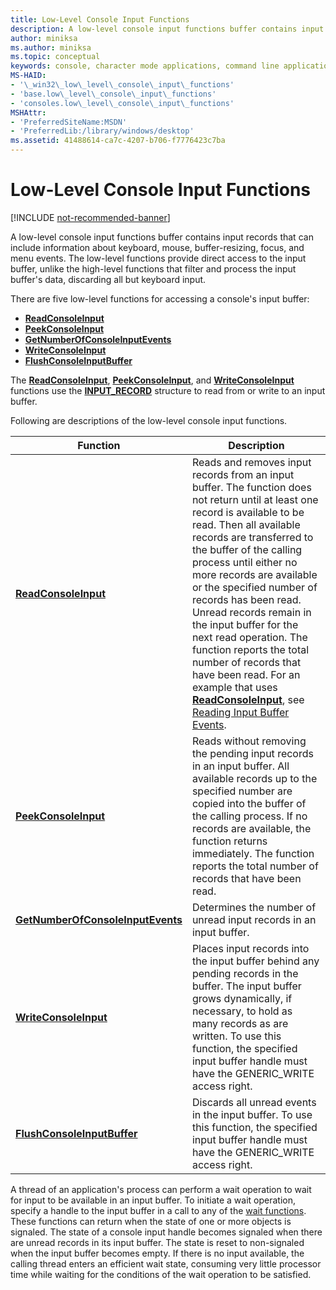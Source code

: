 ```yaml
---
title: Low-Level Console Input Functions
description: A low-level console input functions buffer contains input records that can include information about keyboard, mouse, buffer-resizing, focus, and menu events.
author: miniksa
ms.author: miniksa
ms.topic: conceptual
keywords: console, character mode applications, command line applications, terminal applications, console api
MS-HAID:
- '\_win32\_low\_level\_console\_input\_functions'
- 'base.low\_level\_console\_input\_functions'
- 'consoles.low\_level\_console\_input\_functions'
MSHAttr:
- 'PreferredSiteName:MSDN'
- 'PreferredLib:/library/windows/desktop'
ms.assetid: 41488614-ca7c-4207-b706-f7776423c7ba
---
```


# Low-Level Console Input Functions

[!INCLUDE [not-recommended-banner](./includes/not-recommended-banner.md)]

A low-level console input functions buffer contains input records that can include information about keyboard, mouse, buffer-resizing, focus, and menu events. The low-level functions provide direct access to the input buffer, unlike the high-level functions that filter and process the input buffer's data, discarding all but keyboard input.

There are five low-level functions for accessing a console's input buffer:

- [**ReadConsoleInput**](readconsoleinput.md)
- [**PeekConsoleInput**](peekconsoleinput.md)
- [**GetNumberOfConsoleInputEvents**](getnumberofconsoleinputevents.md)
- [**WriteConsoleInput**](writeconsoleinput.md)
- [**FlushConsoleInputBuffer**](flushconsoleinputbuffer.md)

The [**ReadConsoleInput**](readconsoleinput.md), [**PeekConsoleInput**](peekconsoleinput.md), and [**WriteConsoleInput**](writeconsoleinput.md) functions use the [**INPUT\_RECORD**](input-record-str.md) structure to read from or write to an input buffer.

Following are descriptions of the low-level console input functions.

| Function | Description |
|-|-|
| [**ReadConsoleInput**](readconsoleinput.md) | Reads and removes input records from an input buffer. The function does not return until at least one record is available to be read. Then all available records are transferred to the buffer of the calling process until either no more records are available or the specified number of records has been read. Unread records remain in the input buffer for the next read operation. The function reports the total number of records that have been read. For an example that uses [**ReadConsoleInput**](readconsoleinput.md), see [Reading Input Buffer Events](reading-input-buffer-events.md). |
| [**PeekConsoleInput**](peekconsoleinput.md) | Reads without removing the pending input records in an input buffer. All available records up to the specified number are copied into the buffer of the calling process. If no records are available, the function returns immediately. The function reports the total number of records that have been read. |
| [**GetNumberOfConsoleInputEvents**](getnumberofconsoleinputevents.md) | Determines the number of unread input records in an input buffer. |
| [**WriteConsoleInput**](writeconsoleinput.md) | Places input records into the input buffer behind any pending records in the buffer. The input buffer grows dynamically, if necessary, to hold as many records as are written. To use this function, the specified input buffer handle must have the GENERIC\_WRITE access right. |
| [**FlushConsoleInputBuffer**](flushconsoleinputbuffer.md) | Discards all unread events in the input buffer. To use this function, the specified input buffer handle must have the GENERIC\_WRITE access right. |

A thread of an application's process can perform a wait operation to wait for input to be available in an input buffer. To initiate a wait operation, specify a handle to the input buffer in a call to any of the [wait functions](/windows/win32/sync/wait-functions). These functions can return when the state of one or more objects is signaled. The state of a console input handle becomes signaled when there are unread records in its input buffer. The state is reset to non-signaled when the input buffer becomes empty. If there is no input available, the calling thread enters an efficient wait state, consuming very little processor time while waiting for the conditions of the wait operation to be satisfied.
